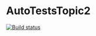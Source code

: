 # AutoTestsTopic2
[![Build status](https://ci.appveyor.com/api/projects/status/jjyc7mmcc5hm46cv?svg=true)](https://ci.appveyor.com/project/annakainova/autoteststopic2)

